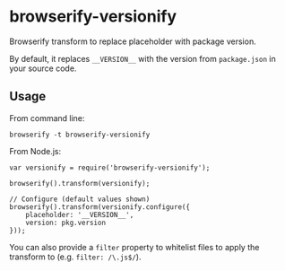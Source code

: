 # browserify-versionify

Browserify transform to replace placeholder with package version.

By default, it replaces `__VERSION__` with the version from `package.json` in your source code.

## Usage

From command line:

    browserify -t browserify-versionify

From Node.js:

    var versionify = require('browserify-versionify');

    browserify().transform(versionify);

    // Configure (default values shown)
    browserify().transform(versionify.configure({
        placeholder: '__VERSION__',
        version: pkg.version
    }));

You can also provide a `filter` property to whitelist files to apply the transform to (e.g. `filter: /\.js$/`).
